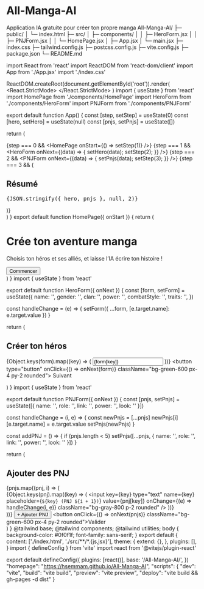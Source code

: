 # All-Manga-AI
Application IA gratuite pour créer ton propre manga
All-Manga-AI/
├─ public/
│  └─ index.html
├─ src/
│  ├─ components/
│  │  ├─ HeroForm.jsx
│  │  ├─ PNJForm.jsx
│  │  └─ HomePage.jsx
│  ├─ App.jsx
│  └─ main.jsx
├─ index.css
├─ tailwind.config.js
├─ postcss.config.js
├─ vite.config.js
├─ package.json
└─ README.md
<!DOCTYPE html>
<html lang="en">
  <head>
    <meta charset="UTF-8" />
    <meta name="viewport" content="width=device-width, initial-scale=1.0" />
    <title>All Manga AI</title>
  </head>
  <body>
    <div id="root"></div>
    <script type="module" src="/src/main.jsx"></script>
  </body>
</html>
import React from 'react'
import ReactDOM from 'react-dom/client'
import App from './App.jsx'
import './index.css'

ReactDOM.createRoot(document.getElementById('root')).render(
  <React.StrictMode>
    <App />
  </React.StrictMode>
)
import { useState } from 'react'
import HomePage from './components/HomePage'
import HeroForm from './components/HeroForm'
import PNJForm from './components/PNJForm'

export default function App() {
  const [step, setStep] = useState(0)
  const [hero, setHero] = useState(null)
  const [pnjs, setPnjs] = useState([])

  return (
    <div className="p-4 max-w-4xl mx-auto">
      {step === 0 && <HomePage onStart={() => setStep(1)} />}
      {step === 1 && <HeroForm onNext={(data) => { setHero(data); setStep(2); }} />}
      {step === 2 && <PNJForm onNext={(data) => { setPnjs(data); setStep(3); }} />}
      {step === 3 && (
        <div className="text-white">
          <h2 className="text-2xl font-bold mb-4">Résumé</h2>
          <pre>{JSON.stringify({ hero, pnjs }, null, 2)}</pre>
        </div>
      )}
    </div>
  )
}
export default function HomePage({ onStart }) {
  return (
    <div className="text-white text-center mt-20">
      <h1 className="text-4xl font-bold mb-2">Crée ton aventure manga</h1>
      <p className="mb-4">Choisis ton héros et ses alliés, et laisse l’IA écrire ton histoire !</p>
      <button onClick={onStart} className="bg-purple-600 px-4 py-2 rounded">Commencer</button>
    </div>
  )
}
import { useState } from 'react'

export default function HeroForm({ onNext }) {
  const [form, setForm] = useState({
    name: '',
    gender: '',
    clan: '',
    power: '',
    combatStyle: '',
    traits: '',
  })

  const handleChange = (e) => {
    setForm({ ...form, [e.target.name]: e.target.value })
  }

  return (
    <div className="text-white">
      <h2 className="text-2xl font-bold mb-4">Créer ton héros</h2>
      <form className="grid gap-2">
        {Object.keys(form).map((key) => (
          <input
            key={key}
            type="text"
            name={key}
            placeholder={key}
            value={form[key]}
            onChange={handleChange}
            className="bg-gray-800 p-2 rounded"
          />
        ))}
        <button type="button" onClick={() => onNext(form)} className="bg-green-600 px-4 py-2 rounded">
          Suivant
        </button>
      </form>
    </div>
  )
}
import { useState } from 'react'

export default function PNJForm({ onNext }) {
  const [pnjs, setPnjs] = useState([{ name: '', role: '', link: '', power: '', look: '' }])

  const handleChange = (i, e) => {
    const newPnjs = [...pnjs]
    newPnjs[i][e.target.name] = e.target.value
    setPnjs(newPnjs)
  }

  const addPNJ = () => {
    if (pnjs.length < 5) setPnjs([...pnjs, { name: '', role: '', link: '', power: '', look: '' }])
  }

  return (
    <div className="text-white">
      <h2 className="text-2xl font-bold mb-4">Ajouter des PNJ</h2>
      {pnjs.map((pnj, i) => (
        <div key={i} className="grid gap-1 mb-4">
          {Object.keys(pnj).map((key) => (
            <input
              key={key}
              type="text"
              name={key}
              placeholder={`${key} (PNJ ${i + 1})`}
              value={pnj[key]}
              onChange={(e) => handleChange(i, e)}
              className="bg-gray-800 p-2 rounded"
            />
          ))}
        </div>
      ))}
      <button onClick={addPNJ} className="bg-blue-600 px-3 py-1 rounded mr-2">+ Ajouter PNJ</button>
      <button onClick={() => onNext(pnjs)} className="bg-green-600 px-4 py-2 rounded">Valider</button>
    </div>
  )
}
@tailwind base;
@tailwind components;
@tailwind utilities;
body {
  background-color: #0f0f1f;
  font-family: sans-serif;
}
export default {
  content: ['./index.html', './src/**/*.{js,jsx}'],
  theme: {
    extend: {},
  },
  plugins: [],
}
import { defineConfig } from 'vite'
import react from '@vitejs/plugin-react'

export default defineConfig({
  plugins: [react()],
  base: '/All-Manga-AI/',
})
"homepage": "https://hsemmam.github.io/All-Manga-AI",
"scripts": {
  "dev": "vite",
  "build": "vite build",
  "preview": "vite preview",
  "deploy": "vite build && gh-pages -d dist"
}

